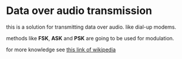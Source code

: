 # Data over audio transmission

this is a solution for transmitting data over audio. like dial-up modems.

methods like **FSK**, **ASK** and **PSK** are going to be used for modulation.

for more knowledge see [this link of wikipedia]("https://en.wikipedia.org/wiki/Modulation#Digital_modulation_methods")
